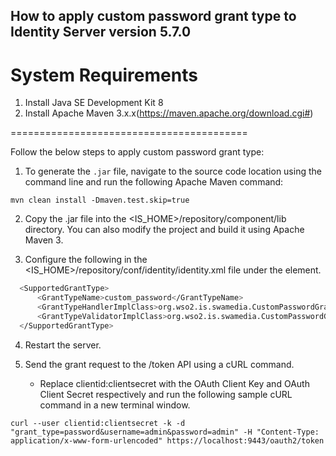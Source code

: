 ## How to apply custom password grant type to Identity Server version 5.7.0

System Requirements
=========================================

1. Install Java SE Development Kit 8
2. Install Apache Maven 3.x.x(https://maven.apache.org/download.cgi#)

=========================================

Follow the below steps to apply custom password grant type:

1. To generate the `.jar` file, navigate to the source code location using the command line and run the following Apache Maven command:

```shell
mvn clean install -Dmaven.test.skip=true
```

2. Copy the .jar file into the <IS_HOME>/repository/component/lib directory. You can also modify the project and build it using Apache Maven 3.

3. Configure the following in the <IS_HOME>/repository/conf/identity/identity.xml file under the <OAuth><SupportedGrantTypes> element.
```bash
  <SupportedGrantType>
      <GrantTypeName>custom_password</GrantTypeName>
      <GrantTypeHandlerImplClass>org.wso2.is.swamedia.CustomPasswordGrantType</GrantTypeHandlerImplClass>
      <GrantTypeValidatorImplClass>org.wso2.is.swamedia.CustomPasswordGrantTypeValidator</GrantTypeValidatorImplClass>
  </SupportedGrantType>
 ```

4. Restart the server.


5. Send the grant request to the /token API using a cURL command.
      * Replace clientid:clientsecret with the OAuth Client Key and OAuth Client Secret respectively and run the following sample cURL command in a new terminal window.
  
```shell
curl --user clientid:clientsecret -k -d "grant_type=password&username=admin&password=admin" -H "Content-Type: application/x-www-form-urlencoded" https://localhost:9443/oauth2/token
```
